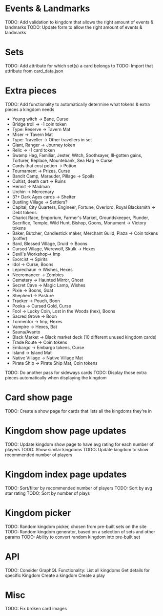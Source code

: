 # Events & Landmarks
TODO: Add validation to kingdom that allows the right amount of events & landmarks
TODO: Update form to allow the right amount of events & landmarks

# Sets
TODO: Add attribute for which set(s) a card belongs to
TODO: Import that attribute from card_data.json

# Extra pieces
TODO: Add functionality to automatically determine what tokens & extra pieces a kingdom needs
  - Young witch -> Bane, Curse
  - Bridge troll -> -1 coin token
  - Type: Reserve -> Tavern Mat
  - Miser -> Tavern Mat
  - Type: Traveller -> Other travellers in set
  - Giant, Ranger -> Journey token
  - Relic -> -1 card token
  - Swamp Hag, Familiar, Jester, Witch, Soothsayer, Ill-gotten gains, Torturer, Replace, Mountebank, Sea Hag -> Curse
  - Cards that cost potion -> Potion
  - Tournament -> Prizes, Curse
  - Bandit Camp, Marauder, Pillage -> Spoils
  - Cultist, death cart -> Ruins
  - Hermit -> Madman
  - Urchin -> Mercenary
  - 3?+ Dark Ages cards -> Shelter
  - Bustling Village -> Settlers?
  - Capital, City Quarters, Engineer, Fortune, Overlord, Royal Blacksmith -> Debt tokens
  - Chariot Race, Emporium, Farmer's Market, Groundskeeper, Plunder, Sacrifice, Temple, Wild Hunt, Bishop, Goons, Monument -> Victory tokens
  - Baker, Butcher, Candlestick maker, Merchant Guild, Plaza -> Coin tokens (coffer)
  - Bard, Blessed Village, Druid -> Boons
  - Cursed Village, Werewolf, Skulk -> Hexes
  - Devil's Workshop-> Imp
  - Exorcist -> Spirits
  - Idol -> Curse, Boons
  - Leprechaun -> Wishes, Hexes
  - Necromancer -> Zombies
  - Cemetery -> Haunted Mirror, Ghost
  - Secret Cave -> Magic Lamp, Wishes
  - Pixie -> Boons, Goat
  - Shepherd -> Pasture
  - Tracker -> Pouch, Boon
  - Pooka -> Cursed Gold, Curse
  - Fool -> Lucky Coin, Lost in the Woods (hex), Boons
  - Sacred Grove -> Boon
  - Tormentor -> Imp, Hexes
  - Vampire -> Hexes, Bat
  - Sauna/Avanto
  - Black Market -> Black market deck (10 different unused kingdom cards)
  - Trade Route -> Coin tokens
  - Embargo -> Embargo tokens, Curse
  - Island -> Island Mat
  - Native Village -> Native Village Mat
  - Pirate Ship -> Pirate Ship Mat, Coin tokens

TODO: Do another pass for sideways cards
TODO: Display those extra pieces automatically when displaying the kingdom

# Card show page
TODO: Create a show page for cards that lists all the kingdoms they're in

# Kingdom show page updates
TODO: Update kingdom show page to have avg rating for each number of players
TODO: Show similar kingdoms
TODO: Update kingdom to show recommended number of players

# Kingdom index page updates
TODO: Sort/filter by recommended number of players
TODO: Sort by avg star rating
TODO: Sort by number of plays

# Kingdom picker
TODO: Random kingdom picker, chosen from pre-built sets on the site
TODO: Random kingdom generator, based on a selection of sets and other params
TODO: Ability to convert random kingdom into pre-built set

# API
TODO: Consider GraphQL
Functionality:
  List all kingdoms
  Get details for specific Kingdom
  Create a kingdom
  Create a play

# Misc
TODO: Fix broken card images
